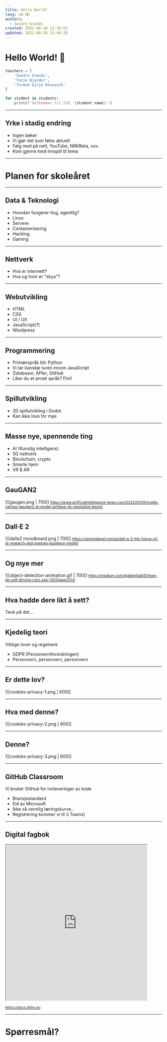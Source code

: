 ```yaml
---
title: Hello World!
lang: nb-NO
authors:
  - Sondre Grønås
created: 2022-08-18 12:39:53
updated: 2022-08-18 12:40:18
---
```

# Hello World! 🚀
<!-- slide bg="../../pexels/lines-of-code-2653362.png"-->
```python
teachers = [
	'Sondre Grønås',
	'Tonje Bjander',
	'Tormod Gilje Rossavik'
]

for student in students:
	print(f'Velkommen til 1IM, {student.name}!')
```

---
## Yrke i stadig endring
- Ingen bøker<!-- .element: class="fragment" -->
- Vi gjør det som føles aktuelt<!-- .element: class="fragment" -->
- Følg med på nett, YouTube, NRKBeta, osv.<!-- .element: class="fragment" -->
- Kom gjerne med innspill til tema<!-- .element: class="fragment" -->

---
# Planen for skoleåret

---
<!-- slide bg="[[black-and-gray-computer-motherboard-2588757.jpeg]]" data-background-opacity=".2" -->
## Data & Teknologi
- Hvordan fungerer ting, egentlig?<!-- .element: class="fragment" -->
- Linux<!-- .element: class="fragment" -->
- Servere<!-- .element: class="fragment" -->
- Containerisering<!-- .element: class="fragment" -->
- Hacking<!-- .element: class="fragment" -->
- Gaming<!-- .element: class="fragment" -->

---
<!-- slide bg="[[network-servers-on-an-enclosure-6466141.jpeg]]" data-background-opacity=".2" -->
## Nettverk
- Hva er internett?<!-- .element: class="fragment" -->
- Hva og hvor er "skya"?<!-- .element: class="fragment" -->

---
<!-- slide bg="[[macbook-pro-displaying-website-version-2-on-table-285814.webp]]" data-background-opacity=".3" -->
## Webutvikling
- HTML<!-- .element: class="fragment" -->
- CSS<!-- .element: class="fragment" -->
- UI / UX<!-- .element: class="fragment" -->
- JavaScript(?)<!-- .element: class="fragment" -->
- Wordpress<!-- .element: class="fragment" -->

---
<!-- slide bg="[[a-person-doing-computer-programming-7988086.jpeg]]" data-background-opacity=".1" -->
## Programmering
- Primærspråk blir Python<!-- .element: class="fragment" -->
- Vi tar kanskje turen innom JavaScript<!-- .element: class="fragment" -->
- Databaser, APIer, GitHub<!-- .element: class="fragment" -->
- Liker du et annet språk? Fint!<!-- .element: class="fragment" -->

---
<!-- slide bg="[[godot-2d-bg.png]]" data-background-opacity=".2" -->
## Spillutvikling
- 2D spillutvikling i Godot<!-- .element: class="fragment" -->
- Kan ikke love for mye<!-- .element: class="fragment" -->

---
<!-- slide bg="[[blue-bright-lights-373543.jpeg]]" data-background-opacity=".1" -->
## Masse nye, spennende ting
- AI (Kunstig intelligens)<!-- .element: class="fragment" -->
- 5G nettverk<!-- .element: class="fragment" -->
- Blockchain, crypto<!-- .element: class="fragment" -->
- Smarte hjem<!-- .element: class="fragment" -->
- VR & AR<!-- .element: class="fragment" -->

---
## GauGAN2
![[gaugan.png | 700]]
<small>https://www.artificialintelligence-news.com/2022/01/05/nvidia-canvas-gaugan2-ai-model-achieve-4x-resolution-boost/</small>

---
## Dall·E 2
![[dalle2 moodboard.png | 700]]
<small>https://venturebeat.com/ai/dall-e-2-the-future-of-ai-research-and-openais-business-model/</small>

---
## Og mye mer
![[object-detection-animation.gif | 700]] 
<small>https://medium.com/@albertlai631/how-do-self-driving-cars-see-13054aee2503</small>

---
## Hva hadde dere likt å sett?
Tenk på det...

---
<!-- slide bg="[[white-caution-cone-on-keyboard-211151.png]]" data-background-opacity=".1" -->
## Kjedelig teori
Viktige lover og regelverk<!-- .element: class="fragment" -->
- GDPR (Personvernforordningen)<!-- .element: class="fragment" -->
- Personvern, personvern, personvern<!-- .element: class="fragment" -->

---
## Er dette lov?
![[cookies-privacy-1.png | 600]]

---
## Hva med denne?
![[cookies-privacy-2.png | 600]]

---
## Denne?
![[cookies-privacy-3.png | 600]]

---
<!-- slide bg="[[github-bg.png]]" -->
## GitHub Classroom
Vi bruker GitHub for innleveringer av kode
- Bransjestandard<!-- .element: class="fragment" -->
- Eid av Microsoft<!-- .element: class="fragment" -->
- Ikke så vennlig læringskurve..<!-- .element: class="fragment" -->
- Registrering kommer vi til (i Teams)<!-- .element: class="fragment" -->

---
## Digital fagbok
<iframe src="https://docs.iktim.no" style="height: 500px; width:90%;"></iframe>

<small>https://docs.iktim.no</small>

---
<!-- slide bg="[[question-mark-on-chalk-board-356079.jpeg]]" data-background-opacity=".3" -->
# Spørresmål?